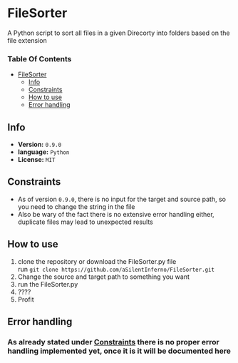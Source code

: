 <!-- TOC --><a name="filesorter"></a>
# FileSorter

A Python script to sort all files in a given Direcorty into folders based on the file extension  
  

### Table Of Contents
<!-- TOC start (generated with https://github.com/derlin/bitdowntoc) -->
- [FileSorter](#filesorter)
   * [Info](#info)
   * [Constraints](#constraints)
   * [How to use](#how-to-use)
   * [Error handling](#error-handling)
<!-- TOC end -->

<!-- TOC --><a name="info"></a>
## Info
<!--
to have a self-incrementing Version Number you can use GitHub workflows
-->
+ **Version:** `0.9.0`
+ **language:** `Python`
+ **License:** `MIT`

<!-- TOC --><a name="constraints"></a>
## Constraints
+ As of version `0.9.0`, there is no input for the target and source path, so you need to change the string in the file
+ Also be wary of the fact there is no extensive error handling either, duplicate files may lead to unexpected results

<!---
after the 1. there are two spaces to tell the markdown interpreter to start a new line as an alternative you could also use the HTML tag "<br>"
also don't forget to change the git repo link to your own and do not forget the required format is: name/repo/branch.git
-->
<!-- TOC --><a name="how-to-use"></a>
## How to use
1. clone the repository or download the FileSorter.py file  
  run `git clone https://github.com/aSilentInferno/FileSorter.git`
2. Change the source and target path to something you want
3. run the FileSorter.py
4. ????
5. Profit

<!-- TOC --><a name="error-handling"></a>
## Error handling
### As already stated under [Constraints](#constraints) there is no proper error handling implemented yet, once it is it will be documented here
<!--
Maybe error handling is a suboptimal name, it should also be documented how the code behaves in edge cases, etc.
-->
